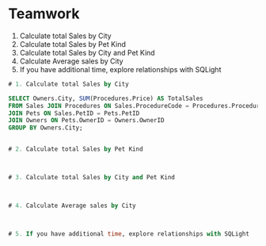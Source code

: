 # Teamwork

1. Calculate total Sales by City
2. Calculate total Sales by Pet Kind
3. Calculate total Sales by City and Pet Kind
4. Calculate Average sales by City
5. If you have additional time, explore relationships with SQLight


```SQL
# 1. Calculate total Sales by City

SELECT Owners.City, SUM(Procedures.Price) AS TotalSales
FROM Sales JOIN Procedures ON Sales.ProcedureCode = Procedures.ProcedureCode
JOIN Pets ON Sales.PetID = Pets.PetID
JOIN Owners ON Pets.OwnerID = Owners.OwnerID
GROUP BY Owners.City;


# 2. Calculate total Sales by Pet Kind



# 3. Calculate total Sales by City and Pet Kind



# 4. Calculate Average sales by City



# 5. If you have additional time, explore relationships with SQLight


